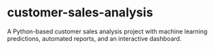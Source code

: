 # customer-sales-analysis
A Python-based customer sales analysis project with machine learning predictions, automated reports, and an interactive dashboard.
